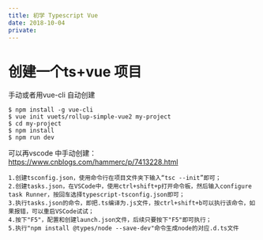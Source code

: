 ```yaml
---
title: 初学 Typescript Vue
date: 2018-10-04
private:
---
```

# 创建一个ts+vue 项目
手动或者用vue-cli 自动创建

    $ npm install -g vue-cli
    $ vue init vuets/rollup-simple-vue2 my-project
    $ cd my-project
    $ npm install
    $ npm run dev

可以再vscode 中手动创建：https://www.cnblogs.com/hammerc/p/7413228.html

    1.创建tsconfig.json，使用命令行在项目文件夹下输入“tsc --init”即可；
    2.创建tasks.json，在VSCode中，使用ctrl+shift+p打开命令板，然后输入configure task Runner，按回车选择typescript-tsconfig.json即可；
    3.执行tasks.json的命令，即把.ts编译为.js文件，按ctrl+shift+b可以执行该命令，如果报错，可以重启VSCode试试；
    4.按下"F5"，配置和创建launch.json文件，后续只要按下"F5"即可执行；
    5.执行"npm install @types/node --save-dev"命令生成node的对应.d.ts文件